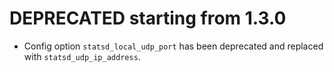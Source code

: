 # DEPRECATED starting from 1.3.0
* Config option `statsd_local_udp_port` has been deprecated and replaced with
`statsd_udp_ip_address`.

